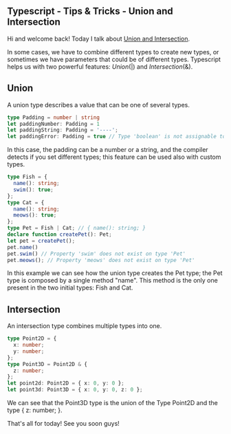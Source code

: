 ## Typescript - Tips & Tricks - Union  and Intersection

Hi and welcome back!
Today I talk about [Union and Intersection](https://www.typescriptlang.org/docs/handbook/unions-and-intersections.html).

In some cases, we have to combine different types to create new types, or sometimes we have parameters that could be of different types.
Typescript helps us with two powerful features: _Union_(|) and _Intersection_(&).

## Union
A union type describes a value that can be one of several types.
```ts
type Padding = number | string
let paddingNumber: Padding = 1
let paddingString: Padding = '----';
let paddingError: Padding = true // Type 'boolean' is not assignable to type 'Padding'.
```
In this case, the padding can be a number or a string, and the compiler detects if you set different types; this feature can be used also with custom types.
```ts
type Fish = {
  name(): string;
  swim(): true;
};
type Cat = {
  name(): string;
  meows(): true;
};
type Pet = Fish | Cat; // { name(): string; }
declare function createPet(): Pet;
let pet = createPet();
pet.name()
pet.swim() // Property 'swim' does not exist on type 'Pet'
pet.meows(); // Property 'meows' does not exist on type 'Pet'
```
In this example we can see how the union type creates the Pet type; the Pet type is composed by a single method "name". This method is the only one present in the two initial types: Fish and Cat.

## Intersection
An intersection type combines multiple types into one.
```ts
type Point2D = {
  x: number;
  y: number;
};
type Point3D = Point2D & {
  z: number;
};
let point2d: Point2D = { x: 0, y: 0 };
let point3d: Point3D = { x: 0, y: 0, z: 0 };
```
We can see that the Point3D type is the union of the Type Point2D and the type { z: number; }.

That's all for today!
See you soon guys!